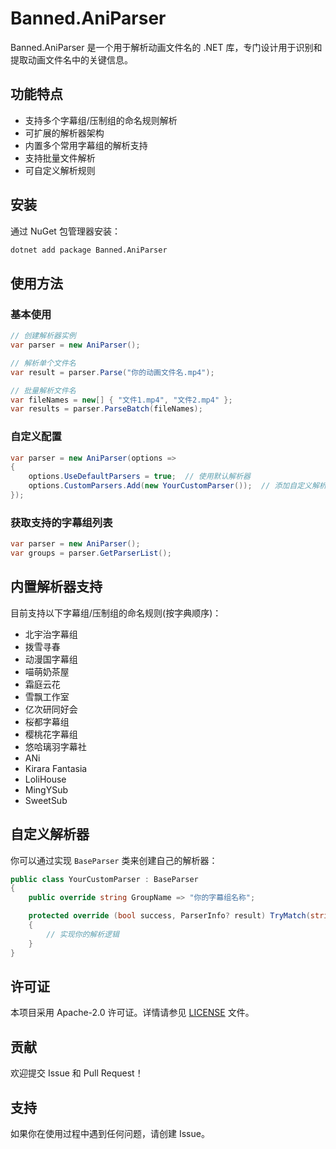 # Banned.AniParser

Banned.AniParser 是一个用于解析动画文件名的 .NET 库，专门设计用于识别和提取动画文件名中的关键信息。

## 功能特点

- 支持多个字幕组/压制组的命名规则解析
- 可扩展的解析器架构
- 内置多个常用字幕组的解析支持
- 支持批量文件解析
- 可自定义解析规则

## 安装

通过 NuGet 包管理器安装：

```bash
dotnet add package Banned.AniParser
```

## 使用方法

### 基本使用

```csharp
// 创建解析器实例
var parser = new AniParser();

// 解析单个文件名
var result = parser.Parse("你的动画文件名.mp4");

// 批量解析文件名
var fileNames = new[] { "文件1.mp4", "文件2.mp4" };
var results = parser.ParseBatch(fileNames);
```

### 自定义配置

```csharp
var parser = new AniParser(options =>
{
    options.UseDefaultParsers = true;  // 使用默认解析器
    options.CustomParsers.Add(new YourCustomParser());  // 添加自定义解析器
});
```

### 获取支持的字幕组列表

```csharp
var parser = new AniParser();
var groups = parser.GetParserList();
```

## 内置解析器支持

目前支持以下字幕组/压制组的命名规则(按字典顺序)：

- 北宇治字幕组
- 拨雪寻春
- 动漫国字幕组
- 喵萌奶茶屋
- 霜庭云花
- 雪飘工作室
- 亿次研同好会
- 桜都字幕组
- 樱桃花字幕组
- 悠哈璃羽字幕社
- ANi
- Kirara Fantasia
- LoliHouse
- MingYSub
- SweetSub

## 自定义解析器

你可以通过实现 `BaseParser` 类来创建自己的解析器：

```csharp
public class YourCustomParser : BaseParser
{
    public override string GroupName => "你的字幕组名称";

    protected override (bool success, ParserInfo? result) TryMatch(string filename)
    {
        // 实现你的解析逻辑
    }
}
```

## 许可证

本项目采用 Apache-2.0 许可证。详情请参见 [LICENSE](LICENSE) 文件。

## 贡献

欢迎提交 Issue 和 Pull Request！

## 支持

如果你在使用过程中遇到任何问题，请创建 Issue。
